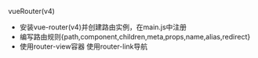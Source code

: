 vueRouter(v4)
- 安装vue-router(v4)并创建路由实例，在main.js中注册
- 编写路由规则{path,component,children,meta,props,name,alias,redirect}
- 使用router-view容器 使用router-link导航
